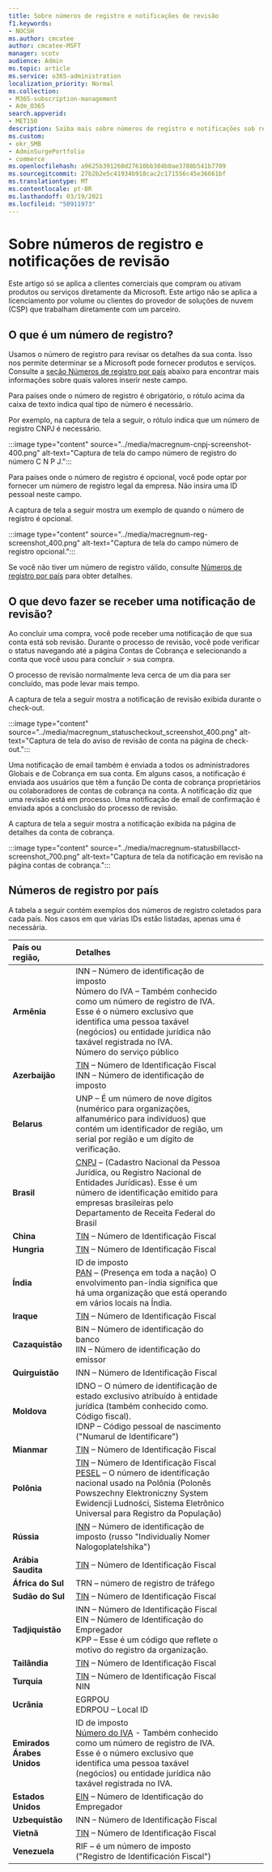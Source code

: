 ```yaml
---
title: Sobre números de registro e notificações de revisão
f1.keywords:
- NOCSH
ms.author: cmcatee
author: cmcatee-MSFT
manager: scotv
audience: Admin
ms.topic: article
ms.service: o365-administration
localization_priority: Normal
ms.collection:
- M365-subscription-management
- Adm_O365
search.appverid:
- MET150
description: Saiba mais sobre números de registro e notificações sob revisão ao comprar produtos ou serviços da Microsoft.
ms.custom:
- okr_SMB
- AdminSurgePortfolio
- commerce
ms.openlocfilehash: a9625b391260d27610bb304b0ae3788b541b7709
ms.sourcegitcommit: 27b2b2e5c41934b918cac2c171556c45e36661bf
ms.translationtype: MT
ms.contentlocale: pt-BR
ms.lasthandoff: 03/19/2021
ms.locfileid: "50911973"
---
```

# <a name="about-registration-numbers-and-under-review-notifications"></a>Sobre números de registro e notificações de revisão

Este artigo só se aplica a clientes comerciais que compram ou ativam produtos ou serviços diretamente da Microsoft. Este artigo não se aplica a licenciamento por volume ou clientes do provedor de soluções de nuvem (CSP) que trabalham diretamente com um parceiro.

## <a name="what-is-a-registration-number"></a>O que é um número de registro?  

Usamos o número de registro para revisar os detalhes da sua conta. Isso nos permite determinar se a Microsoft pode fornecer produtos e serviços. Consulte a [seção Números de registro por país](#registration-numbers-by-country) abaixo para encontrar mais informações sobre quais valores inserir neste campo.

Para países onde o número de registro é obrigatório, o rótulo acima da caixa de texto indica qual tipo de número é necessário.

Por exemplo, na captura de tela a seguir, o rótulo indica que um número de registro CNPJ é necessário.

:::image type="content" source="../media/macregnum-cnpj-screenshot-400.png" alt-text="Captura de tela do campo número de registro do número C N P J.":::

Para países onde o número de registro é opcional, você pode optar por fornecer um número de registro legal da empresa. Não insira uma ID pessoal neste campo.

A captura de tela a seguir mostra um exemplo de quando o número de registro é opcional.

:::image type="content" source="../media/macregnum-reg-screenshot_400.png" alt-text="Captura de tela do campo número de registro opcional.":::

Se você não tiver um número de registro válido, consulte [Números de registro por país](#registration-numbers-by-country) para obter detalhes.

## <a name="what-should-i-do-if-i-get-an-under-review-notification"></a>O que devo fazer se receber uma notificação de revisão?  

Ao concluir uma compra, você pode receber uma notificação de que sua conta está sob revisão. Durante o processo de revisão, você pode verificar o status navegando até a página Contas de Cobrança e selecionando a conta que você usou para concluir  >  <a href="https://go.microsoft.com/fwlink/p/?linkid=2084771" target="_blank"></a> sua compra.

O processo de revisão normalmente leva cerca de um dia para ser concluído, mas pode levar mais tempo.

A captura de tela a seguir mostra a notificação de revisão exibida durante o check-out.

:::image type="content" source="../media/macregnum_statuscheckout_screenshot_400.png" alt-text="Captura de tela do aviso de revisão de conta na página de check-out.":::

Uma notificação de email também é enviada a todos os administradores Globais e de Cobrança em sua conta. Em alguns casos, a notificação é enviada aos usuários que têm a função De conta de cobrança proprietários ou colaboradores de contas de cobrança na conta. A notificação diz que uma revisão está em processo. Uma notificação de email de confirmação é enviada após a conclusão do processo de revisão.

A captura de tela a seguir mostra a notificação exibida na página de detalhes da conta de cobrança.

:::image type="content" source="../media/macregnum-statusbillacct-screenshot_700.png" alt-text="Captura de tela da notificação em revisão na página contas de cobrança.":::

## <a name="registration-numbers-by-country"></a>Números de registro por país

A tabela a seguir contém exemplos dos números de registro coletados para cada país.  Nos casos em que várias IDs estão listadas, apenas uma é necessária.

| País ou região, | Detalhes |  |  |  |  |
|:--|:--|:--|:--|:--|:--|
| **Armênia** | INN – Número de identificação de imposto<br>Número do IVA – Também conhecido como um número de registro de IVA. Esse é o número exclusivo que identifica uma pessoa taxável (negócios) ou entidade jurídica não taxável registrada no IVA.<br>Número do serviço público |  |  | |  |
| **Azerbaijão**  | [TIN](http://www.oecd.org/tax/automatic-exchange/crs-implementation-and-assistance/tax-identification-numbers/Azerbaijan-TIN.pdf) – Número de Identificação Fiscal<br>INN – Número de identificação de imposto |  |  |  |  |
| **Belarus**  | UNP – É um número de nove dígitos (numérico para organizações, alfanumérico para indivíduos) que contém um identificador de região, um serial por região e um dígito de verificação. |  |  |  |  |
|**Brasil** | [CNPJ](http://www.oecd.org/tax/automatic-exchange/crs-implementation-and-assistance/tax-identification-numbers/Brazil-TIN.pdf) – (Cadastro Nacional da Pessoa Jurídica, ou Registro Nacional de Entidades Jurídicas). Esse é um número de identificação emitido para empresas brasileiras pelo Departamento de Receita Federal do Brasil  |  |  |  |  |
| **China** | [TIN](http://www.oecd.org/tax/automatic-exchange/crs-implementation-and-assistance/tax-identification-numbers/China-TIN.pdf) – Número de Identificação Fiscal |  |  |  |  |
| **Hungria**  | [TIN](http://www.oecd.org/tax/automatic-exchange/crs-implementation-and-assistance/tax-identification-numbers/Hungary-TIN.pdf) – Número de Identificação Fiscal |  |  |  |  |
| **Índia** | ID de imposto<br>[PAN](http://www.oecd.org/tax/automatic-exchange/crs-implementation-and-assistance/tax-identification-numbers/India-TIN.pdf) – (Presença em toda a nação) O envolvimento pan-índia significa que há uma organização que está operando em vários locais na Índia. |  |  |  |  |
| **Iraque** | [TIN](http://www.oecd.org/tax/automatic-exchange/crs-implementation-and-assistance/tax-identification-numbers/) – Número de Identificação Fiscal |  |  |  |  |
| **Cazaquistão**  | BIN – Número de identificação do banco<br>IIN – Número de identificação do emissor |  |  |  |  |
| **Quirguistão**  | INN – Número de Identificação Fiscal |  |  |  |  |
| **Moldova**  | IDNO – O número de identificação de estado exclusivo atribuído à entidade jurídica (também conhecido como. Código fiscal).<br>IDNP – Código pessoal de nascimento ("Numarul de Identificare") |  |  |  |  |
| **Mianmar** | [TIN](http://www.oecd.org/tax/automatic-exchange/crs-implementation-and-assistance/tax-identification-numbers/) – Número de Identificação Fiscal |  |  |  |  |
| **Polônia**  | [TIN](http://www.oecd.org/tax/automatic-exchange/crs-implementation-and-assistance/tax-identification-numbers/Poland-TIN.pdf) – Número de Identificação Fiscal<br>[PESEL](http://www.oecd.org/tax/automatic-exchange/crs-implementation-and-assistance/tax-identification-numbers/Poland-TIN.pdf) – O número de identificação nacional usado na Polônia (Polonês Powszechny Elektroniczny System Ewidencji Ludności, Sistema Eletrônico Universal para Registro da População) |  |  |  |  |
| **Rússia**  | [INN](http://www.oecd.org/tax/automatic-exchange/crs-implementation-and-assistance/tax-identification-numbers/Russia-TIN.pdf) – Número de identificação de imposto (russo "Individualiy Nomer Nalogoplatelshika") |  |  |  |  |
| **Arábia Saudita** | [TIN](http://www.oecd.org/tax/automatic-exchange/crs-implementation-and-assistance/tax-identification-numbers/Saudi-Arabia-TIN.pdf) – Número de Identificação Fiscal |  |  |  |  |
| **África do Sul** | TRN – número de registro de tráfego |  |  |  |  |
| **Sudão do Sul** | [TIN](http://www.oecd.org/tax/automatic-exchange/crs-implementation-and-assistance/tax-identification-numbers/) – Número de Identificação Fiscal |  |  |  |  |
| **Tadjiquistão**  | INN – Número de Identificação Fiscal<br>EIN – Número de Identificação do Empregador<br>KPP – Esse é um código que reflete o motivo do registro da organização. |  |  |  |  |
| **Tailândia** | [TIN](http://www.oecd.org/tax/automatic-exchange/crs-implementation-and-assistance/tax-identification-numbers/) – Número de Identificação Fiscal |  |  |  |  |
| **Turquia** | [TIN](http://www.oecd.org/tax/automatic-exchange/crs-implementation-and-assistance/tax-identification-numbers/Turkey-TIN.pdf) – Número de Identificação Fiscal<br>NIN |  |  |  |  |
| **Ucrânia**  | EGRPOU<br>EDRPOU – Local ID |  |  |  |  |
| **Emirados Árabes Unidos** | ID de imposto<br>[Número do IVA](http://www.oecd.org/tax/automatic-exchange/crs-implementation-and-assistance/tax-identification-numbers/UAE-TIN.pdf) - Também conhecido como um número de registro de IVA. Esse é o número exclusivo que identifica uma pessoa taxável (negócios) ou entidade jurídica não taxável registrada no IVA. |  |  |  |  |
| **Estados Unidos** | [EIN](https://irs.ein-forms-gov.com/?keyword=employer%20identification%20number&source=Google&network=o&device=c&devicemodel=&mobile=&adposition%5d&targetid=kwd-81501461534755:loc-190&msclkid=458d3159f6051392f5286e8e75ed79ce) – Número de Identificação do Empregador |  |  |  |  |
| **Uzbequistão**  | INN – Número de Identificação Fiscal |  |  |  |  |
| **Vietnã** | [TIN](http://www.oecd.org/tax/automatic-exchange/crs-implementation-and-assistance/tax-identification-numbers/) – Número de Identificação Fiscal |  |  |  |  |
| **Venezuela** | RIF – é um número de imposto ("Registro de Identificación Fiscal") |  |  |  |  |
